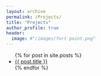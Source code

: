 ```yaml
---
layout: archive
permalink: /Projects/
title: "Projects"
author_profile: true
header:
  image: #"/images/fort point.png"
---
```

<ul>
  {% for post in site.posts %}
    <li>
      <a href="{{ post.url }}">{{ post.title }}</a>
    </li>
  {% endfor %}
</ul>
